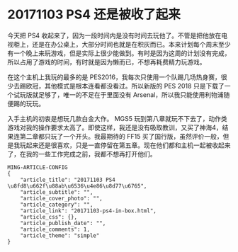 # 20171103 PS4 还是被收了起来

今天把 PS4 收起来了，因为一段时间内是没有时间去玩他了。不管是把他放在电视柜上，还是在办公桌上，大部分时间也就是在积灰而已。本来计划每个周末至少有一个晚上来玩游戏，但是实际上很少能做到。有时是因为这周的计划没有完成，所以占用了游戏的时间，有时就是因为懒而已，不想再耗费精力玩游戏。

在这个主机上我玩的最多的是 PES2016，我每次只使用一个队踢几场热身赛，很少去踢欧冠，其他模式是根本连看都没看过。所以新版的 PES 2018 只是下载了一个试玩版就足够了，唯一的不足在于里面没有 Arsenal，所以我只能使用利物浦随便踢的玩玩。

入手主机的初衷是想玩几款白金大作。 MGS5 玩到第八章就玩不下去了，动作类游戏对我的操作要求太高了。即使这样，我还是没有吸取教训，又买了神海4，结果连第二章都只玩了一个开头。我最期待的 FF15 买了国行版，虽然评价一般，但是我玩起来还是很喜欢，只是一直停留在第五章。现在他们都和主机一起被收起来了，在我的一些工作完成之前，我都不想再打开他们。

```
MING-ARTICLE-CONFIG
{
    "article_title": "20171103 PS4 \u8fd8\u662f\u88ab\u6536\u4e86\u8d77\u6765", 
    "article_subtitle": "", 
    "article_cover_photo": "", 
    "article_category": "", 
    "article_link": "20171103-ps4-in-box.html", 
    "article_css": {}, 
    "article_publish_date": "", 
    "article_comments": 1, 
    "article_theme": "simple"
}
```
